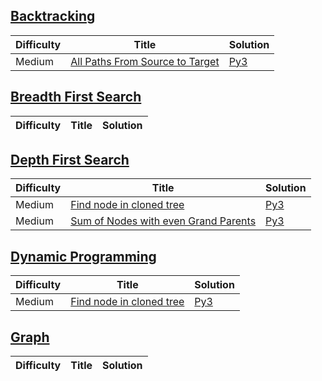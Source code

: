 [Backtracking](https://leetcode.com/tag/backtracking/)
--------
| Difficulty | Title | Solution |
| ---------- | ----- | -------- |
| Medium | [All Paths From Source to Target](https://leetcode.com/problems/all-paths-from-source-to-target/) | [Py3](./backtracking/all-paths-from-source-to-target.py) |

[Breadth First Search](https://leetcode.com/tag/breadth-first-search/)
--------
| Difficulty | Title | Solution |
| ---------- | ----- | -------- |

[Depth First Search](https://leetcode.com/tag/depth-first-search/)
--------
| Difficulty | Title | Solution |
| ---------- | ----- | -------- |
| Medium | [Find node in cloned tree](https://leetcode.com/problems/find-a-corresponding-node-of-a-binary-tree-in-a-clone-of-that-tree/) | [Py3](./depth-first-search/find-a-corresponding-node-of-a-binary-tree-in-a-clone-of-that-tree.py) |
| Medium | [Sum of Nodes with even Grand Parents](https://leetcode.com/problems/sum-of-nodes-with-even-valued-grandparent/) | [Py3](./depth-first-search/sum-of-nodes-with-even-valued-grandparent.py) |


[Dynamic Programming](https://leetcode.com/tag/dynamic-programming/)
--------
| Difficulty | Title | Solution |
| ---------- | ----- | -------- |
| Medium | [Find node in cloned tree](https://leetcode.com/problems/count-sorted-vowel-strings/) | [Py3](./dynamic-programming/count-sorted-vowel-strings.py) |

[Graph](https://leetcode.com/tag/graph/)
--------
| Difficulty | Title | Solution |
| ---------- | ----- | -------- |
